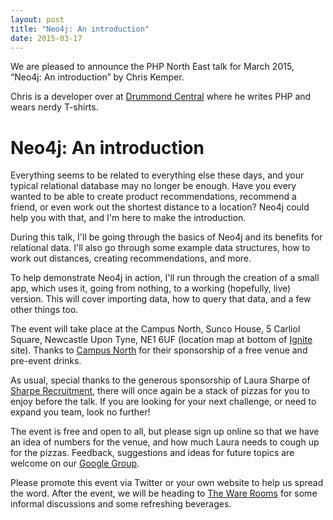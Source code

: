 ```yaml
---
layout: post
title: "Neo4j: An introduction"
date: 2015-03-17
---
```


We are pleased to announce the PHP North East talk for March 2015, “Neo4j: An introduction” by Chris Kemper.

Chris is a developer over at [Drummond Central](http://drummondcentral.co.uk) where he writes PHP and wears nerdy T-shirts.

# Neo4j: An introduction

Everything seems to be related to everything else these days, and your typical relational database may no longer be enough. Have you every wanted to be able to create product recommendations, recommend a friend, or even work out the shortest distance to a location? Neo4j could help you with that, and I'm here to make the introduction.

During this talk, I'll be going through the basics of Neo4j and its benefits for relational data. I'll also go through some example data structures, how to work out distances, creating recommendations, and more.

To help demonstrate Neo4j in action, I'll run through the creation of a small app, which uses it, going from nothing, to a working (hopefully, live) version. This will cover importing data, how to query that data, and a few other things too.

The event will take place at the Campus North, Sunco House, 5 Carliol Square, Newcastle Upon Tyne, NE1 6UF (location map at bottom of [Ignite](http://ignite.io/) site). Thanks to [Campus North](http://campusnorth.co.uk/) for their sponsorship of a free venue and pre-event drinks.

As usual, special thanks to the generous sponsorship of Laura Sharpe of [Sharpe Recruitment](http://www.sharperecruitment.co.uk/), there will once again be a stack of pizzas for you to enjoy before the talk. If you are looking for your next challenge, or need to expand you team, look no further!

The event is free and open to all, but please sign up online so that we have an idea of numbers for the venue, and how much Laura needs to cough up for the pizzas. Feedback, suggestions and ideas for future topics are welcome on our [Google Group](https://groups.google.com/forum/#!forum/php-north-east).

Please promote this event via Twitter or your own website to help us spread the word. After the event, we will be heading to [The Ware Rooms](http://www.thewarerooms.co.uk/) for some informal discussions and some refreshing beverages.